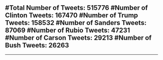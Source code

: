 #Total Number of Tweets: 515776 
#Number of Clinton Tweets: 167470
#Number of Trump Tweets: 158532
#Number of Sanders Tweets: 87069
#Number of Rubio Tweets: 47231
#Number of Carson Tweets: 29213
#Number of Bush Tweets: 26263
---
---
